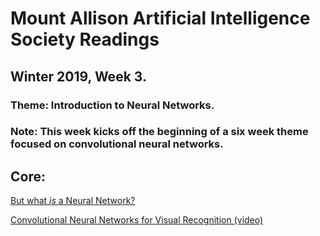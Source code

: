 # Mount Allison Artificial Intelligence Society Readings
## Winter 2019, Week 3.

### Theme: Introduction to Neural Networks.
### Note: This week kicks off the beginning of a six week theme focused on convolutional neural networks.

## Core:
[But what *is* a Neural Network?](https://www.youtube.com/watch?v=aircAruvnKk)

[Convolutional Neural Networks for Visual Recognition (video)](http://cs231n.github.io/neural-networks-1/)
